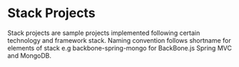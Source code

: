 Stack Projects
=======

Stack projects are sample projects implemented following certain technology and framework stack. Naming convention follows shortname for elements of stack e.g backbone-spring-mongo for BackBone.js Spring MVC and MongoDB.
